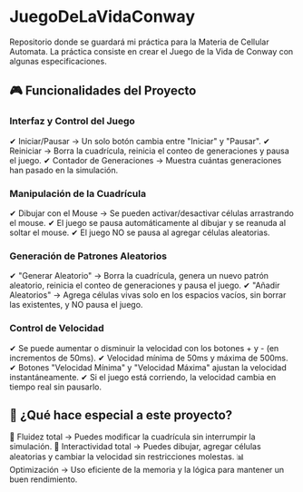 # JuegoDeLaVidaConway
Repositorio donde se guardará mi práctica para la Materia de Cellular Automata. La práctica consiste en crear el Juego de la Vida de Conway con algunas especificaciones.

## 🎮 Funcionalidades del Proyecto

### Interfaz y Control del Juego

✔ Iniciar/Pausar → Un solo botón cambia entre "Iniciar" y "Pausar".
✔ Reiniciar → Borra la cuadrícula, reinicia el conteo de generaciones y pausa el juego.
✔ Contador de Generaciones → Muestra cuántas generaciones han pasado en la simulación.

### Manipulación de la Cuadrícula

✔ Dibujar con el Mouse → Se pueden activar/desactivar células arrastrando el mouse.
✔ El juego se pausa automáticamente al dibujar y se reanuda al soltar el mouse.
✔ El juego NO se pausa al agregar células aleatorias.

### Generación de Patrones Aleatorios

✔ "Generar Aleatorio" → Borra la cuadrícula, genera un nuevo patrón aleatorio, reinicia el conteo de generaciones y pausa el juego.
✔ "Añadir Aleatorios" → Agrega células vivas solo en los espacios vacíos, sin borrar las existentes, y NO pausa el juego.

### Control de Velocidad

✔ Se puede aumentar o disminuir la velocidad con los botones + y - (en incrementos de 50ms).
✔ Velocidad mínima de 50ms y máxima de 500ms.
✔ Botones "Velocidad Mínima" y "Velocidad Máxima" ajustan la velocidad instantáneamente.
✔ Si el juego está corriendo, la velocidad cambia en tiempo real sin pausarlo.

## 🎯 ¿Qué hace especial a este proyecto?

🚀 Fluidez total → Puedes modificar la cuadrícula sin interrumpir la simulación.
🎨 Interactividad total → Puedes dibujar, agregar células aleatorias y cambiar la velocidad sin restricciones molestas.
📊 Optimización → Uso eficiente de la memoria y la lógica para mantener un buen rendimiento.